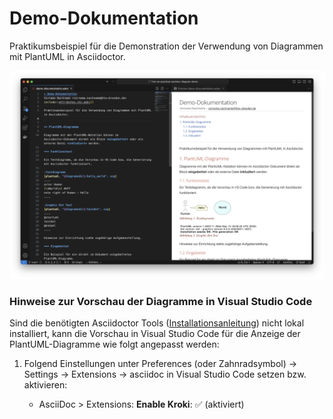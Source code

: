 # Demo-Dokumentation

Praktikumsbeispiel für die Demonstration der Verwendung von Diagrammen mit PlantUML in Asciidoctor.

![Screenshot: Projekt in VS Code](README-screenshot.png)

### Hinweise zur Vorschau der Diagramme in Visual Studio Code

Sind die benötigten Asciidoctor Tools ([Installationsanleitung](https://www.informatik.htw-dresden.de/~zirkelba/notes/se/asciidoc-installation-and-configuration/)) nicht lokal installiert, kann die Vorschau in Visual Studio Code für die Anzeige der PlantUML-Diagramme wie folgt angepasst werden:

1. Folgend Einstellungen unter Preferences (oder Zahnradsymbol) -> Settings -> Extensions -> asciidoc in Visual Studio Code setzen bzw. aktivieren:

    * AsciiDoc > Extensions: **Enable Kroki**: :white_check_mark: (aktiviert)

